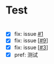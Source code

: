 # Test

# 
- [x] fix: issue [#1](1)
- [x] fix: issue [[#9](https://github.com/imhuso/test/issues/9)]
- [x] fix: issue [[#3](https://github.com/imhuso/test/issues/3)]
- [x] pref: 测试
